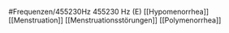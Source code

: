 #Frequenzen/455230Hz
455230 Hz (E)
[[Hypomenorrhea]]
[[Menstruation]]
[[Menstruationsstörungen]]
[[Polymenorrhea]]